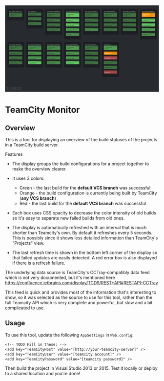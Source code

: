 ![TeamCity Monitor  screen dump][screendump]

# TeamCity Monitor

## Overview

This is a tool for displaying an overview of the build statuses of the projects in a TeamCity build server.

Features

* The display groups the build configurations for a project together to make the overview clearer.

* It uses 3 colors:

	* Green - the last build for the **default VCS branch** was successful
	* Orange - the build configuration is currently being built by TeamCity (**any VCS branch**)
	* Red - the last build for the **default VCS branch** was successful

* Each box uses CSS opacity to decrease the color intensity of old builds so it's easy to separate new failed
  builds from old ones. 

* The display is automatically refreshed with an interval that is much shorter than Teamcity's own. By default
  it refreshes every 5 seconds. This is possibly since it shows less detailed information than TeamCity's
  "Projects" view.

* The last refresh time is shown in the bottom left corner of the display so that failed updates
  are easily detected. A red error box is also displayed if there is a refresh failure.

The underlying data source is TeamCity's CCTray-compatibly data feed which is not very
documented, but it's mentioned here https://confluence.jetbrains.com/display/TCD9/REST+API#RESTAPI-CCTray

This feed is quick and provides most of the information that's interesting to show, so it was selected as the
source to use for this tool, rather than the full Teamcity API which is very complete and powerful, but slow
and a bit complicated to use.

## Usage

To use this tool, update the following `AppSettings` in `Web.config`:

```
<!-- TODO Fill in these: -->
<add key="TeamCityHost" value="[http://your-teamcity-server]" />
<add key="TeamCityUser" value="[teamcity account]" />
<add key="TeamCityPassword" value="[teamcity password]" />
```

Then build the project in Visual Studio 2013 or 2015. Test it locally or deploy to
a shared location and you're done!

[screendump]: media/screendump.png